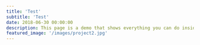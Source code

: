 ```yaml
---
title: 'Test'
subtitle: 'Test'
date: 2018-06-30 00:00:00
description: This page is a demo that shows everything you can do inside portfolio and blog posts.
featured_image: '/images/project2.jpg'
---
```


